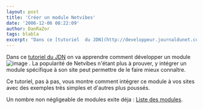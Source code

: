 ```yaml
---
layout: post
title: 'Créer un module Netvibes'
date: '2006-12-06 08:22:09'
author: DanRaZor
tags: blabla
excerpt: "Dans ce [tutoriel  du JDN](http://developpeur.journaldunet.com/tutoriel/dht/061205-javascript-ajax-api-netvibes/0.shtml) on va apprendre comment développer un module  ) .     \nLa popularité de Netvibes n'étant plus à prouver, y intégrer un module spécifique à son site   peut permettre de le faire mieux connaître.  \n  \nCe tutoriel, pas      …"
---
```


Dans ce [tutoriel  du JDN](http://developpeur.journaldunet.com/tutoriel/dht/061205-javascript-ajax-api-netvibes/0.shtml) on va apprendre comment développer un module  ![image](http://eco.netvibes.com/img/add2netvibes.png) .
La popularité de Netvibes n'étant plus à prouver, y intégrer un module spécifique à son site   peut permettre de le faire mieux connaître.

Ce tutoriel, pas à pas, vous montre comment intégrer ce module à vos sites   avec des exemples trés simples et d'autres plus poussés.

Un nombre non négligeable de modules exite déja : [Liste des modules](http://eco.netvibes.com/modules).
